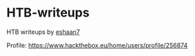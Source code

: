 # HTB-writeups

HTB writeups by <a target="_blank" href="https://eshaan7.github.io">eshaan7</a>

Profile: https://www.hackthebox.eu/home/users/profile/256874

<script src="https://www.hackthebox.eu/badge/256874"></script>
